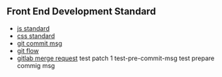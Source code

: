
## Front End Development Standard

- [js standard](https://github.com/alphalion-tool/frontend-standard/blob/master/js.md)
- [css standard](https://github.com/alphalion-tool/frontend-standard/blob/master/css.md)
- [git commit msg](https://github.com/alphalion-tool/frontend-standard/blob/master/git.md)
- [git flow](https://github.com/alphalion-tool/frontend-standard/blob/master/gitflow.md)
- [gitlab merge request](https://github.com/alphalion-tool/frontend-standard/blob/master/gitlab.md)
test patch
1
test-pre-commit-msg
test prepare commig msg
